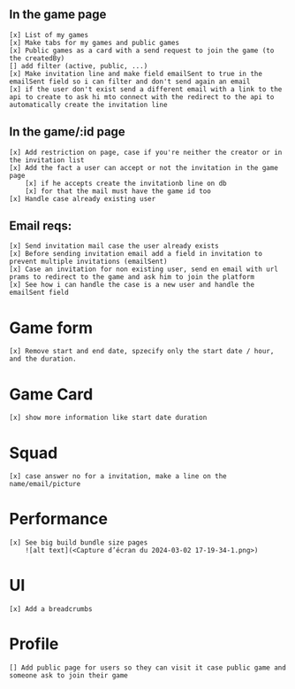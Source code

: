 ## In the game page

    [x] List of my games
    [x] Make tabs for my games and public games
    [x] Public games as a card with a send request to join the game (to the createdBy)
    [] add filter (active, public, ...)
    [x] Make invitation line and make field emailSent to true in the emailSent field so i can filter and don't send again an email
    [x] if the user don't exist send a different email with a link to the api to create to ask hi mto connect with the redirect to the api to automatically create the invitation line

## In the game/:id page

    [x] Add restriction on page, case if you're neither the creator or in the invitation list
    [x] Add the fact a user can accept or not the invitation in the game page
        [x] if he accepts create the invitationb line on db
        [x] for that the mail must have the game id too
    [x] Handle case already existing user

## Email reqs:

    [x] Send invitation mail case the user already exists
    [x] Before sending invitation email add a field in invitation to prevent multiple invitations (emailSent)
    [x] Case an invitation for non existing user, send en email with url prams to redirect to the game and ask him to join the platform
    [x] See how i can handle the case is a new user and handle the emailSent field

# Game form

    [x] Remove start and end date, spzecify only the start date / hour, and the duration.

# Game Card

    [x] show more information like start date duration

# Squad

    [x] case answer no for a invitation, make a line on the name/email/picture

# Performance

    [x] See big build bundle size pages
        ![alt text](<Capture d’écran du 2024-03-02 17-19-34-1.png>)

# UI

    [x] Add a breadcrumbs

# Profile
    [] Add public page for users so they can visit it case public game and someone ask to join their game
